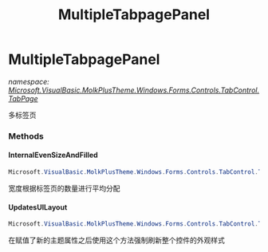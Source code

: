 ﻿---
title: MultipleTabpagePanel
---

# MultipleTabpagePanel
_namespace: [Microsoft.VisualBasic.MolkPlusTheme.Windows.Forms.Controls.TabControl.TabPage](N-Microsoft.VisualBasic.MolkPlusTheme.Windows.Forms.Controls.TabControl.TabPage.html)_

多标签页

### Methods

#### InternalEvenSizeAndFilled
```csharp
Microsoft.VisualBasic.MolkPlusTheme.Windows.Forms.Controls.TabControl.TabPage.MultipleTabpagePanel.InternalEvenSizeAndFilled
```
宽度根据标签页的数量进行平均分配

#### UpdatesUILayout
```csharp
Microsoft.VisualBasic.MolkPlusTheme.Windows.Forms.Controls.TabControl.TabPage.MultipleTabpagePanel.UpdatesUILayout
```
在赋值了新的主题属性之后使用这个方法强制刷新整个控件的外观样式




